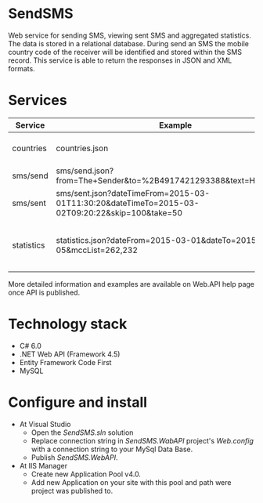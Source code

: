 # SendSMS
Web service for sending SMS, viewing sent SMS and aggregated statistics.
The data is stored in a relational database.
During send an SMS the mobile country code of the receiver will be identified and stored within the SMS record.
This service is able to return the responses in JSON and XML formats.

# Services
Service | Example | Description
--- | --- | ---
countries | countries.json | Gets the countries list.
sms/send | sms/send.json?from=The+Sender&to=%2B4917421293388&text=Hello+World | Sends the SMS.
sms/sent | sms/sent.json?dateTimeFrom=2015-03-01T11:30:20&dateTimeTo=2015-03-02T09:20:22&skip=100&take=50 | Gets the SMS sent earlier.
statistics | statistics.json?dateFrom=2015-03-01&dateTo=2015-03-05&mccList=262,232 | Gets the statistics for days and counties.
More detailed information and examples are available on Web.API help page once API is published.

# Technology stack
- C# 6.0
- .NET Web API (Framework 4.5)
- Entity Framework Code First
- MySQL

# Configure and install
- At Visual Studio
  - Open the _SendSMS.sln_ solution
  - Replace connection string in _SendSMS.WabAPI_ project's _Web.config_ with a connection string to your MySql Data Base.
  - Publish _SendSMS.WebAPI_.
- At IIS Manager
  - Create new Application Pool v4.0.
  - Add new Application on your site with this pool and path were project was published to.
